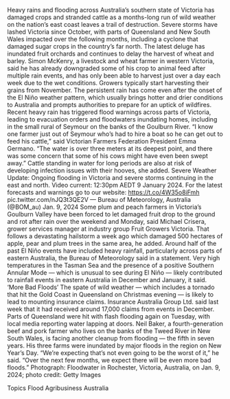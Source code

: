 Heavy rains and flooding across Australia’s southern state of Victoria has damaged crops and stranded cattle as a months-long run of wild weather on the nation’s east coast leaves a trail of destruction.
Severe storms have lashed Victoria since October, with parts of Queensland and New South Wales impacted over the following months, including a cyclone that damaged sugar crops in the country’s far north. The latest deluge has inundated fruit orchards and continues to delay the harvest of wheat and barley.
Simon McKenry, a livestock and wheat farmer in western Victoria, said he has already downgraded some of his crop to animal feed after multiple rain events, and has only been able to harvest just over a day each week due to the wet conditions. Growers typically start harvesting their grains from November.
The persistent rain has come even after the onset of the El Niño weather pattern, which usually brings hotter and drier conditions to Australia and prompts authorities to prepare for an uptick of wildfires.
Recent heavy rain has triggered flood warnings across parts of Victoria, leading to evacuation orders and floodwaters inundating homes, including in the small rural of Seymour on the banks of the Goulburn River.
“I know one farmer just out of Seymour who’s had to hire a boat so he can get out to feed his cattle,” said Victorian Farmers Federation President Emma Germano. “The water is over three meters at its deepest point, and there was some concern that some of his cows might have even been swept away.”
Cattle standing in water for long periods are also at risk of developing infection issues with their hooves, she added.
Severe Weather Update: Ongoing flooding in Victoria and severe storms continuing in the east and north. Video current: 12:30pm AEDT 9 January 2024. For the latest forecasts and warnings go to our website: https://t.co/4W35o8iFmh pic.twitter.com/nJQ3t3QE2V
— Bureau of Meteorology, Australia (@BOM_au) Jan. 9, 2024
Some plum and peach farmers in Victoria’s Goulburn Valley have been forced to let damaged fruit drop to the ground and rot after rain over the weekend and Monday, said Michael Crisera, grower services manager at industry group Fruit Growers Victoria. That follows a devastating hailstorm a week ago which damaged 500 hectares of apple, pear and plum trees in the same area, he added.
Around half of the past El Niño events have included heavy rainfall, particularly across parts of eastern Australia, the Bureau of Meteorology said in a statement. Very high temperatures in the Tasman Sea and the presence of a positive Southern Annular Mode — which is unusual to see during El Niño — likely contributed to rainfall events in eastern Australia in December and January, it said.
‘More Bad Floods’
The spate of wild weather — which includes a tornado that hit the Gold Coast in Queensland on Christmas evening — is likely to lead to mounting insurance claims. Insurance Australia Group Ltd. said last week that it had received around 17,000 claims from events in December.
Parts of Queensland were hit with flash flooding again on Tuesday, with local media reporting water lapping at doors.
Neil Baker, a fourth-generation beef and pork farmer who lives on the banks of the Tweed River in New South Wales, is facing another cleanup from flooding — the fifth in seven years. His three farms were inundated by major floods in the region on New Year’s Day.
“We’re expecting that’s not even going to be the worst of it,” he said. “Over the next few months, we expect there will be even more bad floods.”
Photograph: Floodwater in Rochester, Victoria, Australia, on Jan. 9, 2024; photo credit: Getty Images

Topics
Flood
Agribusiness
Australia
